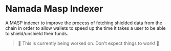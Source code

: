 # Namada Masp Indexer

A MASP indexer to improve the process of fetching shielded data from the chain in order to allow wallets to speed up the time it takes a user to be able to shield/unshield their funds.

> 🔧 This is currently being worked on. Don't expect things to work! 🔧